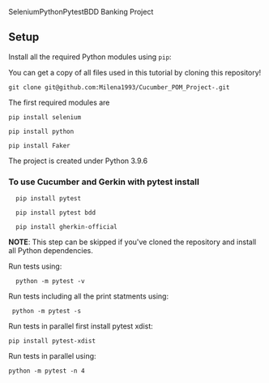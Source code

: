 SeleniumPythonPytestBDD Banking Project 

## Setup

Install all the required Python modules using `pip`:

You can get a copy of all files used in this tutorial by cloning this repository!

```shell
git clone git@github.com:Milena1993/Cucumber_POM_Project-.git
```
The first required modules are

```shell
pip install selenium
```
```shell
pip install python
```
```shell
pip install Faker
```
The project is created under Python 3.9.6

### To use Cucumber and Gerkin with pytest install 

```shell
  pip install pytest 
```
```shell
  pip install pytest bdd
```
```shell
  pip install gherkin-official
```
**NOTE**: This step can be skipped if you've cloned the repository and install all Python dependencies.

Run tests using: 
```shell
  python -m pytest -v 
```
Run tests including all the print statments using:
```shell
 python -m pytest -s 
```
Run tests in parallel first install pytest xdist:
```shell
pip install pytest-xdist
```
Run tests in parallel using:
```shell
python -m pytest -n 4
```
